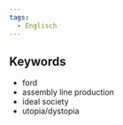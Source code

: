 ```yaml
---
tags:
  - Englisch
---
```

## Keywords
- ford
- assembly line production
- ideal society
- utopia/dystopia